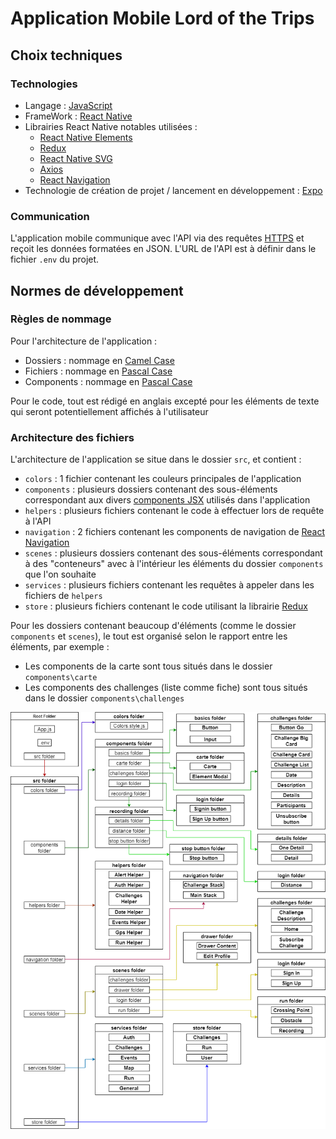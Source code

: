 # Application Mobile Lord of the Trips

## Choix techniques

### Technologies

- Langage : [JavaScript](https://developer.mozilla.org/fr/docs/Web/JavaScript)
- FrameWork : [React Native](https://reactnative.dev/)
- Librairies React Native notables utilisées :
    - [React Native Elements](https://reactnativeelements.com/)
    - [Redux](https://redux.js.org/)
    - [React Native SVG](https://github.com/react-native-svg/react-native-svg)
    - [Axios](https://github.com/axios/axios)
    - [React Navigation](https://reactnavigation.org/)
- Technologie de création de projet / lancement en développement : [Expo](https://docs.expo.io/)

### Communication

L'application mobile communique avec l'API via des requêtes [HTTPS](https://fr.wikipedia.org/wiki/HyperText_Transfer_Protocol_Secure#:~:text=de%20mani%C3%A8re%20secr%C3%A8te.-,HTTPS,-et%20piratage%5Bmodifier) et reçoit les données formatées en JSON. L'URL de l'API est à définir dans le fichier `.env` du projet.


## Normes de développement

### Règles de nommage

Pour l'architecture de l'application :
- Dossiers : nommage en [Camel Case](https://fr.wikipedia.org/wiki/Camel_case)
- Fichiers : nommage en [Pascal Case](https://techterms.com/definition/pascalcase)
- Components : nommage en [Pascal Case](https://techterms.com/definition/pascalcase)

Pour le code, tout est rédigé en anglais excepté pour les éléments de texte qui seront potentiellement affichés à l'utilisateur

### Architecture des fichiers

L'architecture de l'application se situe dans le dossier `src`, et contient :
- `colors` : 1 fichier contenant les couleurs principales de l'application
- `components` : plusieurs dossiers contenant des sous-éléments correspondant aux divers [components JSX](https://fr.reactjs.org/docs/components-and-props.html) utilisés dans l'application
- `helpers` : plusieurs fichiers contenant le code à effectuer lors de requête à l'API
- `navigation` : 2 fichiers contenant les components de navigation de [React Navigation](https://reactnavigation.org/)
- `scenes` : plusieurs dossiers contenant des sous-éléments correspondant à des "conteneurs" avec à l'intérieur les éléments du dossier `components` que l'on souhaite
- `services` : plusieurs fichiers contenant les requêtes à appeler dans les fichiers de `helpers`
- `store` : plusieurs fichiers contenant le code utilisant la librairie [Redux](https://redux.js.org/)

Pour les dossiers contenant beaucoup d'éléments (comme le dossier `components` et `scenes`), le tout est organisé selon le rapport entre les éléments, par exemple :
- Les components de la carte sont tous situés dans le dossier `components\carte` 
- Les components des challenges (liste comme fiche) sont tous situés dans le dossier `components\challenges`

![Schéma de l'architecture de l'application mobile](image/HierarchieComposantsMobile.png)
